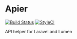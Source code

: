 # Apier
[![Build Status](https://travis-ci.org/apier/apier.svg?branch=master)](https://travis-ci.org/apier/apier)
[![StyleCI](https://styleci.io/repos/63048656/shield)](https://styleci.io/repos/63048656)

API helper for Laravel and Lumen
